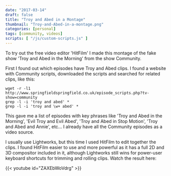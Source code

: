 ```yaml
---
date: "2017-03-14"
draft: false
title: "Troy and Abed in a Montage"
thumbnail: "Troy-and-Abed-in-a-montage.png"
categories: [personal]
tags: [community, videos]
scripts: [ "/js/custom-scripts.js" ]
---
```

To try out the free video editor 'HitFilm' I made this montage of the fake show 'Troy and Abed in the Morning' from the show Community.

<!--more-->

First I found out which episodes have Troy and Abed clips. I found a website with Community scripts, downloaded the scripts and searched for related clips, like this:

```
wget -r -l1 http://www.springfieldspringfield.co.uk/episode_scripts.php?tv-show=community
grep -l -i 'troy and abed' *
grep -l -i 'troy and \w+ abed' *
```

This gave me a list of episodes with key phrases like 'Troy and Abed in the Morning', 'Evil Troy and Evil Abed', 'Troy and Abed in Stop Motion', 'Troy and Abed and Annie', etc... I already have all the Community episodes as a video source.

I usually use Lightworks, but this time I used HitFilm to edit together the clips. I found HitFilm easier to use and more powerful as it has a full 2D and 3D compositor included in it, although Lightworks still wins for power-user keyboard shortcuts for trimming and rolling clips. Watch the result here:

{{< youtube id="ZAXEbWoVdrg" >}}


